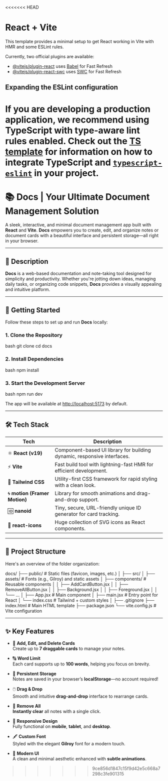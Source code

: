 <<<<<<< HEAD
# React + Vite

This template provides a minimal setup to get React working in Vite with HMR and some ESLint rules.

Currently, two official plugins are available:

- [@vitejs/plugin-react](https://github.com/vitejs/vite-plugin-react/blob/main/packages/plugin-react) uses [Babel](https://babeljs.io/) for Fast Refresh
- [@vitejs/plugin-react-swc](https://github.com/vitejs/vite-plugin-react/blob/main/packages/plugin-react-swc) uses [SWC](https://swc.rs/) for Fast Refresh

## Expanding the ESLint configuration

If you are developing a production application, we recommend using TypeScript with type-aware lint rules enabled. Check out the [TS template](https://github.com/vitejs/vite/tree/main/packages/create-vite/template-react-ts) for information on how to integrate TypeScript and [`typescript-eslint`](https://typescript-eslint.io) in your project.
=======
# 📚 Docs | Your Ultimate Document Management Solution

A sleek, interactive, and minimal document management app built with **React** and **Vite**. **Docs** empowers you to create, edit, and organize notes or document cards with a beautiful interface and persistent storage—all right in your browser.

---

## 📝 Description

**Docs** is a web-based documentation and note-taking tool designed for simplicity and productivity. Whether you're jotting down ideas, managing daily tasks, or organizing code snippets, **Docs** provides a visually appealing and intuitive platform.

---

## 🚀 Getting Started

Follow these steps to set up and run **Docs** locally:

### 1. **Clone the Repository**

bash
git clone <your-repo-url>
cd docs


### 2. **Install Dependencies**

bash
npm install


### 3. **Start the Development Server**

bash
npm run dev


The app will be available at [http://localhost:5173](http://localhost:5173) by default.

---

## 🛠️ Tech Stack

| Tech        | Description |
|-------------|-------------|
| ⚛️ **React (v19)**       | Component-based UI library for building dynamic, responsive interfaces. |
| ⚡ **Vite**              | Fast build tool with lightning-fast HMR for efficient development. |
| 🎨 **Tailwind CSS**      | Utility-first CSS framework for rapid styling with a clean look. |
| 🌀 **motion (Framer Motion)** | Library for smooth animations and drag-and-drop support. |
| 🆔 **nanoid**            | Tiny, secure, URL-friendly unique ID generator for card tracking. |
| 🌟 **react-icons**       | Huge collection of SVG icons as React components. |

---

## 📁 Project Structure

Here's an overview of the folder organization:

docs/
├── public/                     # Static files (favicon, images, etc.)
│
├── src/
│   ├── assets/                 # Fonts (e.g., Gilroy) and static assets
│   ├── components/             # Reusable components
│   │   ├── AddCardButton.jsx
│   │   ├── RemoveAllButton.jsx
│   │   ├── Background.jsx
│   │   ├── Foreground.jsx
│   │   └── ...
│   ├── App.jsx                 # Main component
│   ├── main.jsx                # Entry point for React
│   └── index.css               # Tailwind + custom styles
│
├── .gitignore
├── index.html                  # Main HTML template
├── package.json
└── vite.config.js              # Vite configuration


---

## ✨ Key Features

- 📝 **Add, Edit, and Delete Cards**  
    Create up to **7 draggable cards** to manage your notes.

- 🔠 **Word Limit**  
    Each card supports up to **100 words**, helping you focus on brevity.

- 💾 **Persistent Storage**  
    Notes are saved in your browser’s **localStorage**—no account required!

- 🖱️ **Drag & Drop**  
    Smooth and intuitive **drag-and-drop** interface to rearrange cards.

- 🧹 **Remove All**  
    **Instantly clear** all notes with a single click.

- 📱 **Responsive Design**  
    Fully functional on **mobile**, **tablet**, and **desktop**.

- 🖋️ **Custom Font**  
    Styled with the elegant **Gilroy** font for a modern touch.

- 🌙 **Modern UI**  
    A clean and minimal aesthetic enhanced with **subtle animations**.
>>>>>>> 9ce856d1847c15f9d42e5c668a7298c3fe901315

